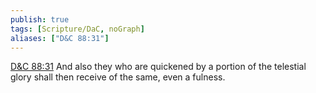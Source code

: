 ```yaml
---
publish: true
tags: [Scripture/DaC, noGraph]
aliases: ["D&C 88:31"]
---
```

[D&C 88:31](https://churchofjesuschrist.org/study/scriptures/dc-testament/dc/88?lang=eng&id=p31#p31) And also they who are quickened by a portion of the telestial glory shall then receive of the same, even a fulness.
